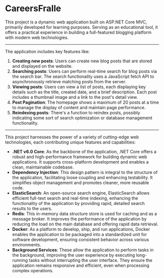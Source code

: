 # CareersFralle

This project is a dynamic web application built on ASP.NET Core MVC, primarily developed for learning purposes. Serving as an educational tool, it offers a practical experience in building a full-featured blogging platform with modern web technologies.

---

The application includes key features like:

1. **Creating new posts**: Users can create new blog posts that are stored and displayed on the website.
2. **Searching posts**: Users can perform real-time search for blog posts via the search bar. The search functionality uses a JavaScript fetch API to asynchronously retrieve matching posts from the server.
3. **Viewing posts**: Users can view a list of posts, each displaying key details such as the title, created date, and a brief description. Each post includes a thumbnail image and a link to the post's detail view.
4. **Post Pagination**: The homepage shows a maximum of 20 posts at a time to manage the display of content and maintain page performance.
5. **Reindexing posts**: There's a function to reindex posts, possibly indicating some sort of search optimization or database management functionality.

---

This project harnesses the power of a variety of cutting-edge web technologies, each contributing unique features and capabilities:

- **.NET v6.0 Core**: As the backbone of the application, .NET Core offers a robust and high-performance framework for building dynamic web applications. It supports cross-platform development and enables a clean, maintainable codebase.
- **Dependency Injection**: This design pattern is integral to the structure of the application, facilitating loose coupling and enhancing testability. It simplifies object management and promotes cleaner, more reusable code.
- **ElasticSearch**: An open-source search engine, ElasticSearch allows efficient full-text search and real-time indexing, enhancing the functionality of the application by providing rapid, detailed search results to the users.
- **Redis**: This in-memory data structure store is used for caching and as a message broker. It improves the performance of the application by reducing the load on the main database and offering rapid data retrieval.
- **Docker**: As a platform to develop, ship, and run applications, Docker enables the application to be packaged into a standardized unit for software development, ensuring consistent behavior across various environments.
- **Background Services**: These allow the application to perform tasks in the background, improving the user experience by executing long-running tasks without interrupting the user interface. They ensure the application remains responsive and efficient, even when processing complex operations.
